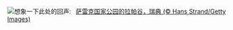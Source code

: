 ![](https://www.bing.com/th?id=OHR.SarekSweden_ZH-CN9728518595_UHD.jpg&w=1000)想象一下此处的回声:&nbsp;&ensp;[萨雷克国家公园的拉帕谷，瑞典 (© Hans Strand/Getty Images)](https://www.bing.com/th?id=OHR.SarekSweden_ZH-CN9728518595_UHD.jpg)
<br><br/>
